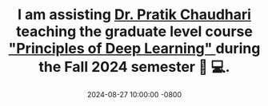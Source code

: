 ---
title: >-
    I am assisting <a href="https://pratikac.github.io/" target="_blank"> 
    Dr. Pratik Chaudhari </a> teaching the graduate level course <a href="https://online.seas.upenn.edu/courses/ese-5460-deep-learning/" target="_blank"> 
    "Principles of Deep Learning" </a> during the Fall 2024 semester &#129302; &#128187;.
date: 2024-08-27 10:00:00 -0800
---